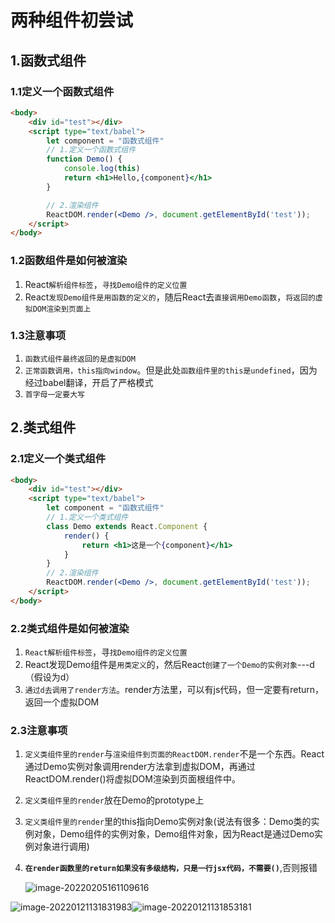 # 两种组件初尝试

## 1.函数式组件

### 1.1定义一个函数式组件

``` html
<body>
    <div id="test"></div>
    <script type="text/babel">
        let component = "函数式组件"
        // 1.定义一个函数式组件
        function Demo() {
        	console.log(this)
            return <h1>Hello,{component}</h1>
        }

        // 2.渲染组件
        ReactDOM.render(<Demo />, document.getElementById('test'));
    </script>
</body>
```

### 1.2函数组件是如何被渲染

1. React`解析组件标签`，`寻找Demo组件的定义位置`
2. React`发现Demo组件是用函数的定义的`，随后React去`直接调用Demo函数`，`将返回的虚拟DOM渲染到页面上`

### 1.3注意事项

1. `函数式组件最终返回的是虚拟DOM`
2. `正常函数调用，this指向window`。但是此处`函数组件里的this是undefined`，因为经过babel翻译，开启了严格模式
2. `首字母一定要大写`

## 2.类式组件

### 2.1定义一个类式组件

``` html
<body>
    <div id="test"></div>
    <script type="text/babel">
        let component = "函数式组件"
        // 1.定义一个类式组件
        class Demo extends React.Component {
            render() {
                return <h1>这是一个{component}</h1>
            }
        }
        // 2.渲染组件
        ReactDOM.render(<Demo />, document.getElementById('test'));
    </script>
</body>
```

### 2.2类式组件是如何被渲染

1. `React解析组件标签`，寻`找Demo组件的定义位置`
2. React发现Demo组件是`用类定义`的，然后React`创建了一个Demo的实例对象`---d（假设为d）
3. `通过d去调用了render方法`。render方法里，可以有js代码，但一定要有return，返回一个虚拟DOM

### 2.3注意事项

1. `定义类组件里的render`与`渲染组件到页面的ReactDOM.render`不是一个东西。React通过Demo实例对象调用render方法拿到虚拟DOM，再通过ReactDOM.render()将虚拟DOM渲染到页面根组件中。

2. `定义类组件里的render`放在Demo的prototype上

3. `定义类组件里的render`里的this指向Demo实例对象(说法有很多：Demo类的实例对象，Demo组件的实例对象，Demo组件对象，因为React是通过Demo实例对象进行调用)

4. **`在render函数里的return如果没有多级结构，只是一行jsx代码，不需要()`**,否则报错

   ![image-20220205161109616](C:\Users\zayn\AppData\Roaming\Typora\typora-user-images\image-20220205161109616.png)

![image-20220121131831983](C:\Users\zayn\AppData\Roaming\Typora\typora-user-images\image-20220121131831983.png)![image-20220121131853181](C:\Users\zayn\AppData\Roaming\Typora\typora-user-images\image-20220121131853181.png)